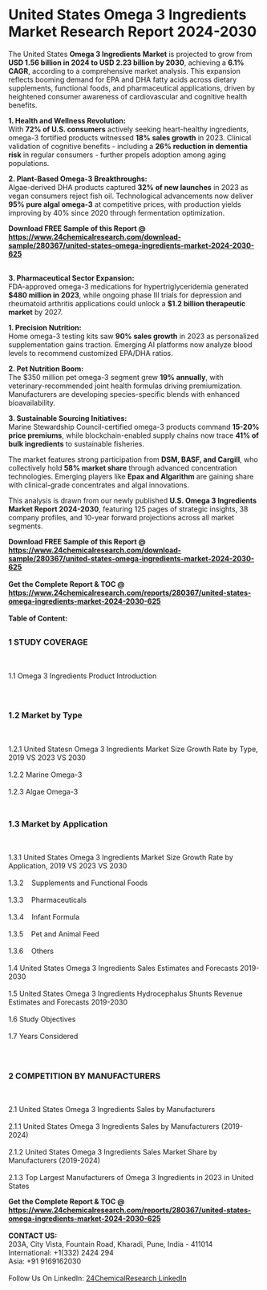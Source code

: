 <h1>United States Omega 3 Ingredients  Market Research Report 2024-2030</h1><p>The United States <strong>Omega 3 Ingredients Market</strong> is projected to grow from <strong>USD 1.56 billion in 2024 to USD 2.23 billion by 2030</strong>, achieving a <strong>6.1% CAGR</strong>, according to a comprehensive market analysis. This expansion reflects booming demand for EPA and DHA fatty acids across dietary supplements, functional foods, and pharmaceutical applications, driven by heightened consumer awareness of cardiovascular and cognitive health benefits.</p><p><strong>1. Health and Wellness Revolution:</strong><br>
With <strong>72% of U.S. consumers</strong> actively seeking heart-healthy ingredients, omega-3 fortified products witnessed <strong>18% sales growth</strong> in 2023. Clinical validation of cognitive benefits - including a <strong>26% reduction in dementia risk</strong> in regular consumers - further propels adoption among aging populations.</p><p><strong>2. Plant-Based Omega-3 Breakthroughs:</strong><br>
Algae-derived DHA products captured <strong>32% of new launches</strong> in 2023 as vegan consumers reject fish oil. Technological advancements now deliver <strong>95% pure algal omega-3</strong> at competitive prices, with production yields improving by 40% since 2020 through fermentation optimization.</p><div><b>Download FREE Sample of this Report @ 
            <a href="https://www.24chemicalresearch.com/download-sample/280367/united-states-omega-ingredients-market-2024-2030-625">
            https://www.24chemicalresearch.com/download-sample/280367/united-states-omega-ingredients-market-2024-2030-625</a></b></div><br><p><strong>3. Pharmaceutical Sector Expansion:</strong><br>
FDA-approved omega-3 medications for hypertriglyceridemia generated <strong>$480 million in 2023</strong>, while ongoing phase III trials for depression and rheumatoid arthritis applications could unlock a <strong>$1.2 billion therapeutic market</strong> by 2027.</p><p><strong>1. Precision Nutrition:</strong><br>
Home omega-3 testing kits saw <strong>90% sales growth</strong> in 2023 as personalized supplementation gains traction. Emerging AI platforms now analyze blood levels to recommend customized EPA/DHA ratios.</p><p><strong>2. Pet Nutrition Boom:</strong><br>
The $350 million pet omega-3 segment grew <strong>19% annually</strong>, with veterinary-recommended joint health formulas driving premiumization. Manufacturers are developing species-specific blends with enhanced bioavailability.</p><p><strong>3. Sustainable Sourcing Initiatives:</strong><br>
Marine Stewardship Council-certified omega-3 products command <strong>15-20% price premiums</strong>, while blockchain-enabled supply chains now trace <strong>41% of bulk ingredients</strong> to sustainable fisheries.</p><p>The market features strong participation from <strong>DSM, BASF, and Cargill</strong>, who collectively hold <strong>58% market share</strong> through advanced concentration technologies. Emerging players like <strong>Epax and Algarithm</strong> are gaining share with clinical-grade concentrates and algal innovations.</p><p>This analysis is drawn from our newly published <strong>U.S. Omega 3 Ingredients Market Report 2024-2030</strong>, featuring 125 pages of strategic insights, 38 company profiles, and 10-year forward projections across all market segments.</p><div><b>Download FREE Sample of this Report @ 
            <a href="https://www.24chemicalresearch.com/download-sample/280367/united-states-omega-ingredients-market-2024-2030-625">
            https://www.24chemicalresearch.com/download-sample/280367/united-states-omega-ingredients-market-2024-2030-625</a></b></div><br><div><b>Get the Complete Report & TOC @ 
            <a href="https://www.24chemicalresearch.com/reports/280367/united-states-omega-ingredients-market-2024-2030-625">
            https://www.24chemicalresearch.com/reports/280367/united-states-omega-ingredients-market-2024-2030-625</a></b></div><br>
            <b>Table of Content:</b><p><h2><span style="font-size:16px"><strong>1 STUDY COVERAGE</strong></span></h2><br />
<p>1.1 Omega 3 Ingredients  Product Introduction</p><br />
<h2><span style="font-size:16px"><strong>1.2 Market by Type</strong></span></h2><br />
<p>1.2.1 United Statesn Omega 3 Ingredients  Market Size Growth Rate by Type, 2019 VS 2023 VS 2030<br /><br />
1.2.2 Marine Omega-3&nbsp;&nbsp; &nbsp;<br /><br />
1.2.3 Algae Omega-3<br /><br />
<h2><span style="font-size:16px"><strong>1.3 Market by Application</strong></span></h2><br />
<p>1.3.1 United States Omega 3 Ingredients  Market Size Growth Rate by Application, 2019 VS 2023 VS 2030<br /><br />
1.3.2&nbsp;&nbsp; &nbsp;Supplements and Functional Foods<br /><br />
1.3.3&nbsp;&nbsp; &nbsp;Pharmaceuticals<br /><br />
1.3.4&nbsp;&nbsp; &nbsp;Infant Formula<br /><br />
1.3.5&nbsp;&nbsp; &nbsp;Pet and Animal Feed<br /><br />
1.3.6&nbsp;&nbsp; &nbsp;Others<br /><br />
1.4 United States Omega 3 Ingredients  Sales Estimates and Forecasts 2019-2030<br /><br />
1.5 United States Omega 3 Ingredients  Hydrocephalus Shunts Revenue Estimates and Forecasts 2019-2030<br /><br />
1.6 Study Objectives<br /><br />
1.7 Years Considered</p><br />
<h2><span style="font-size:16px"><strong>2 COMPETITION BY MANUFACTURERS</strong></span></h2><br />
<p>2.1 United States Omega 3 Ingredients  Sales by Manufacturers<br /><br />
2.1.1 United States Omega 3 Ingredients  Sales by Manufacturers (2019-2024)<br /><br />
2.1.2 United States Omega 3 Ingredients  Sales Market Share by Manufacturers (2019-2024)<br /><br />
2.1.3 Top Largest Manufacturers of Omega 3 Ingredients  in 2023 in United States<br </p><div><b>Get the Complete Report & TOC @ 
            <a href="https://www.24chemicalresearch.com/reports/280367/united-states-omega-ingredients-market-2024-2030-625">
            https://www.24chemicalresearch.com/reports/280367/united-states-omega-ingredients-market-2024-2030-625</a></b></div><br><b>CONTACT US:</b><br>
            203A, City Vista, Fountain Road, Kharadi, Pune, India - 411014<br>
            International: +1(332) 2424 294<br>
            Asia: +91 9169162030 <br><br>
            Follow Us On LinkedIn: <a href="https://www.linkedin.com/company/24chemicalresearch/">24ChemicalResearch LinkedIn</a>